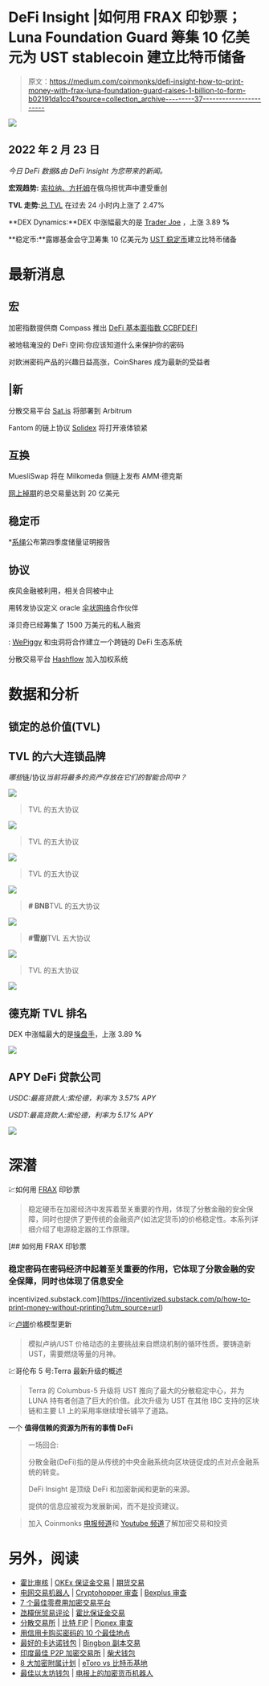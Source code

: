 # DeFi Insight |如何用 FRAX 印钞票；Luna Foundation Guard 筹集 10 亿美元为 UST stablecoin 建立比特币储备

> 原文：<https://medium.com/coinmonks/defi-insight-how-to-print-money-with-frax-luna-foundation-guard-raises-1-billion-to-form-b02191da1cc4?source=collection_archive---------37----------------------->

![](img/ad0d75aaac78d137360117474db095ea.png)

## 2022 年 2 月 23 日

*今日 DeFi 数据&由 DeFi Insight 为您带来的新闻。*

**宏观趋势:** [索拉纳、方托姆](https://cryptobriefing.com/solana-fantom-hard-hit-amid-russia-ukraine-fears/)在俄乌担忧声中遭受重创

**TVL 走势:**[总 TVL](https://defillama.com/) 在过去 24 小时内上涨了 2.47%

**DEX Dynamics:**DEX 中涨幅最大的是 [Trader Joe](https://defillama.com/protocol/trader-joe) ，上涨 3.89 **%**

**稳定币:**露娜基金会守卫筹集 10 亿美元为 [UST 稳定币](https://www.theblockcrypto.com/post/134871/luna-founation-guard-token-sale)建立比特币储备

# 最新消息

## 宏

加密指数提供商 Compass 推出 [DeFi 基本面指数 CCBFDEFI](https://cointelegraph.com/news/swiss-index-provider-launches-new-product-tracking-10-defi-tokens)

被地毯淹没的 DeFi 空间:你应该知道什么来保护你的密码

对欧洲密码产品的兴趣日益高涨，CoinShares 成为最新的受益者

## |新

分散交易平台 [Sat.is](https://twitter.com/SatisDEX/status/1496111195815821313) 将部署到 Arbitrum

Fantom 的链上协议 [Solidex](/@solidsex/solidex-launch-announcement-d14a85f2cd20) 将打开液体锁紧

## 互换

MuesliSwap 将在 Milkomeda 侧链上发布 AMM·德克斯

[网上掉期](https://twitter.com/netswapofficial/status/1496176405721513986?s=20&t=1DkXZTUadWcP7l0KmYXbFQ)的总交易量达到 20 亿美元

## 稳定币

*[系绳](https://tether.to/en/tether-latest-assurance-opinion-reveals-reserves-held-exceeds-liabilities/)公布第四季度储量证明报告

## 协议

疾风金融被利用，相关合同被中止

用转发协议定义 oracle [伞状网络](https://twitter.com/ForwardProtocol/status/1496152938720514067)合作伙伴

泽贝奇已经筹集了 1500 万美元的私人融资

: [WePiggy](https://wepiggy-com.medium.com/wepiggy-leverages-wormhole-to-build-a-cross-chain-defi-ecosystem-610a6a9e8fc9) 和虫洞将合作建立一个跨链的 DeFi 生态系统

分散交易平台 [Hashflow](https://blog.hashflow.com/introducing-the-new-hft-rewards-structure-42d21fb1b3dd) 加入加权系统

# 数据和分析

## 锁定的总价值(TVL)

## TVL 的六大连锁品牌

*哪些*链/协议*当前将最多的资产存放在它们的智能合同中？*

![](img/7ea404f32b0973be500cb2a9d91146fc.png)

> TVL 的五大协议

![](img/db06e532281880950fd80bfc60d64eac.png)

> TVL 的五大协议

![](img/7071d13eaf5debc1f77085983c768ef6.png)

> TVL 的五大协议

![](img/15dd34778abf3d22272d728fc48301c0.png)

> **# BNB**TVL 的五大协议

![](img/162b3ad6961f629ffe10297c6bd058ec.png)

> **#雪崩**TVL 五大协议

![](img/ecb37ea7fd9d90289f5cfcb065b2f73b.png)

> TVL 的五大协议

![](img/9f22300655114630e8031ef5bf1a6fe7.png)

## 德克斯 TVL 排名

DEX 中涨幅最大的是[操盘手](https://defillama.com/protocol/trader-joe)，上涨 3.89 **%**

![](img/305d2435bfaf7f59277cb4079e9dd054.png)

## APY DeFi 贷款公司

*USDC:最高贷款人:索伦德，利率为 3.57% APY*

*USDT:最高贷款人:索伦德，利率为 5.17% APY*

![](img/ef014ebb6181594415e56ce78c48ff48.png)

# 深潜

💹如何用 [FRAX](https://incentivized.substack.com/p/how-to-print-money-without-printing?utm_source=url) 印钞票

> 稳定硬币在加密经济中发挥着至关重要的作用，体现了分散金融的安全保障，同时也提供了更传统的金融资产(如法定货币)的价格稳定性。本系列详细介绍了电源稳定器的工作原理。

[](https://incentivized.substack.com/p/how-to-print-money-without-printing?utm_source=url) [## 如何用 FRAX 印钞票

### 稳定密码在密码经济中起着至关重要的作用，它体现了分散金融的安全保障，同时也体现了信息安全

incentivized.substack.com](https://incentivized.substack.com/p/how-to-print-money-without-printing?utm_source=url) 

💹[卢娜](https://murrayrudd.substack.com/p/luna-price-model-update-22-feb-2022?utm_source=url)价格模型更新

> 模拟卢纳/UST 价格动态的主要挑战来自燃烧机制的循环性质。要铸造新 UST，需要燃烧等量的月神。

💹哥伦布 5 号:Terra 最新升级的概述

> Terra 的 Columbus-5 升级将 UST 推向了最大的分散稳定中心，并为 LUNA 持有者创造了巨大的价值。此次升级为 UST 在其他 IBC 支持的区块链和主要 L1 上的采用率继续增长铺平了道路。

一个 **值得信赖的资源为所有的事情 DeFi**

> 一场回合:
> 
> 分散金融(DeFi)指的是从传统的中央金融系统向区块链促成的点对点金融系统的转变。
> 
> DeFi Insight 是顶级 DeFi 和加密新闻和更新的来源。
> 
> 提供的信息应被视为发展新闻，而不是投资建议。

> 加入 Coinmonks [电报频道](https://t.me/coincodecap)和 [Youtube 频道](https://www.youtube.com/c/coinmonks/videos)了解加密交易和投资

# 另外，阅读

*   [霍比审核](https://coincodecap.com/huobi-review) | [OKEx 保证金交易](https://coincodecap.com/okex-margin-trading) | [期货交易](https://coincodecap.com/futures-trading)
*   [电网交易机器人](https://coincodecap.com/grid-trading) | [Cryptohopper 审查](/coinmonks/cryptohopper-review-a388ff5bae88) | [Bexplus 审查](https://coincodecap.com/bexplus-review)
*   [7 个最佳零费用加密交易平台](https://coincodecap.com/zero-fee-crypto-exchanges)
*   [氹欞侊贸易评论](https://coincodecap.com/anny-trade-review) | [霍比保证金交易](/coinmonks/huobi-margin-trading-b3b06cdc1519)
*   [分散交易所](https://coincodecap.com/what-are-decentralized-exchanges) | [比特 FIP](https://coincodecap.com/bitbns-fip) | [Pionex 审查](https://coincodecap.com/pionex-review-exchange-with-crypto-trading-bot)
*   [用信用卡购买密码的 10 个最佳地点](https://coincodecap.com/buy-crypto-with-credit-card)
*   [最好的卡达诺钱包](https://coincodecap.com/best-cardano-wallets) | [Bingbon 副本交易](https://coincodecap.com/bingbon-copy-trading)
*   [印度最佳 P2P 加密交易所](https://coincodecap.com/p2p-crypto-exchanges-in-india) | [柴犬钱包](https://coincodecap.com/baby-shiba-inu-wallets)
*   [8 大加密附属计划](https://coincodecap.com/crypto-affiliate-programs) | [eToro vs 比特币基地](https://coincodecap.com/etoro-vs-coinbase)
*   [最佳以太坊钱包](https://coincodecap.com/best-ethereum-wallets) | [电报上的加密货币机器人](https://coincodecap.com/telegram-crypto-bots)